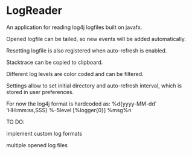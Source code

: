 # LogReader
An application for reading log4j logfiles built on javafx.

Opened logfile can be tailed, so new events will be added automatically.

Resetting logfile is also registered when auto-refresh is enabled.

Stacktrace can be copied to clipboard.

Different log levels are color coded and can be filtered.

Settings allow to set initial directory and auto-refresh interval, which is stored in user preferences.

For now the log4j format is hardcoded as: %d{yyyy-MM-dd' 'HH:mm:ss,SSS} %-5level [%logger{0}] %msg%n


TO DO:

  implement custom log formats
  
  multiple opened log files
